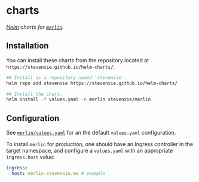 # charts

_[Helm](https://helm.sh) charts for [`merlin`][merlin]._

## Installation

You can install these charts from the repository located at `https://stevenxie.github.io/helm-charts/`:

```bash
## Install as a repository named 'stevenxie'.
helm repo add stevenxie https://stevenxie.github.io/helm-charts/

## Install the chart.
helm install -f values.yaml -n merlin stevenxie/merlin
```

## Configuration

See
[`merlin/values.yaml`](https://github.com/stevenxie/merlin/blob/master/deployment/charts/merlin/values.yaml)
for an the default `values.yaml` configuration.

To install `merlin` for production, one should have an Ingress controller in
the target namespace, and configure a `values.yaml` with an appropriate
`ingress.host` value:

```yaml
ingress:
  host: merlin.stevenxie.me # example
```

[merlin]: https://github.com/stevenxie/merlin
